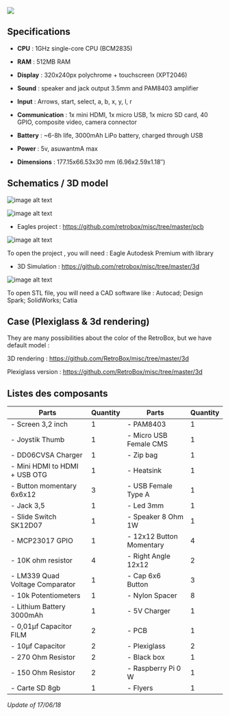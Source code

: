 <div class="image-header">
	<img src="https://static.retrobox.tech/img/logo/illustration.png"/>
</div>


## Specifications

* **CPU** : 1GHz single-core CPU (BCM2835)

* **RAM** : 512MB RAM

* **Display** : 320x240px polychrome + touchscreen (XPT2046)

* **Sound** : speaker and jack output 3.5mm and PAM8403 amplifier

* **Input** : Arrows, start, select, a, b, x, y, l, r

* **Communication** : 1x mini HDMI, 1x micro USB, 1x micro SD card, 40 GPIO, composite video, camera connector

* **Battery** : ~6-8h life, 3000mAh LiPo battery, charged through USB

* **Power** : 5v, asuwantmA max

* **Dimensions**  : 177.15x66.53x30 mm (6.96x2.59x1.18″)

## Schematics / 3D model

![image alt text](https://static.retrobox.tech/img/project/firstreleasepcb.png)

![image alt text](https://static.retrobox.tech/img/firstreleaseschema.png)


* Eagles project : https://github.com/retrobox/misc/tree/master/pcb

![image alt text](https://static.retrobox.tech/img/hardware-specifications/image_4.png)
<div class="docs-alert info">
  <i class="icon fas fa-question-circle"></i>
  <p> To open the project , you will need : Eagle Autodesk Premium with library</p>
</div>

* 3D Simulation : https://github.com/retrobox/misc/tree/master/3d

![image alt text](https://static.retrobox.tech/img/hardware-specifications/image_5.png)
<div class="docs-alert info">
  <i class="icon fas fa-question-circle"></i>
  <p> To open STL file, you will need a CAD software like : Autocad; Design Spark; SolidWorks; Catia</p>
</div>

## Case (Plexiglass & 3d rendering)

They are many possibilities about the color of the RetroBox, but we have default model :

3D rendering : https://github.com/RetroBox/misc/tree/master/3d

Plexiglass version : https://github.com/RetroBox/misc/tree/master/3d

## Listes des composants

|  Parts | Quantity |  Parts | Quantity |
|  ------ | ------ |  ------ | ------ |
|  - Screen 3,2 inch | 1 |  - PAM8403 | 1 |
|  - Joystik Thumb	| 1 |  - Micro USB Female CMS | 1 |
|  - DD06CVSA Charger | 1 |  - Zip bag | 1 |
|  - Mini HDMI to HDMI + USB OTG	| 1 |  - Heatsink | 1 |
|  - Button momentary 6x6x12	| 3 |  - USB Female Type A | 1 |
|  - Jack 3,5 | 1 |  - Led 3mm | 1 |
|  - Slide Switch SK12D07 | 1 |  - Speaker 8 Ohm 1W | 1 |
|  - MCP23017 GPIO	| 1 |  - 12x12 Button Momentary | 4 |
|  - 10K ohm resistor | 4 |	 - Right Angle 12x12 | 2 |		
|  - LM339 Quad Voltage Comparator	| 1 |  - Cap 6x6 Button | 3 |
|  - 10k Potentiometers | 1 |  - Nylon Spacer | 8 |
|  - Lithium Battery 3000mAh	| 1 |  - 5V Charger | 1 |
|  - 0,01µf Capacitor FILM	| 2 |  - PCB | 1 |
|  - 10µf Capacitor | 2 |  - Plexiglass | 2 |
|  - 270 Ohm Resistor | 2 |  - Black box | 1 |
|  - 150 Ohm Resistor | 2 |  - Raspberry Pi 0 W | 1 |
|  - Carte SD 8gb | 1 |  - Flyers | 1 |

*Update of 17/06/18*
